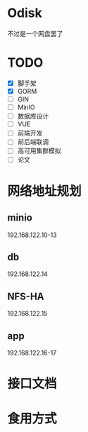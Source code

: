 # Odisk
不过是一个网盘罢了
# TODO
- [x] 脚手架
- [x] GORM
- [ ] GIN
- [ ] MinIO
- [ ] 数据库设计
- [ ] VUE
- [ ] 前端开发
- [ ] 前后端联调
- [ ] 高可用集群模拟
- [ ] 论文
# 网络地址规划
## minio
192.168.122.10-13
## db
192.168.122.14
## NFS-HA
192.168.122.15
## app
192.168.122.16-17
# 接口文档
# 食用方式
